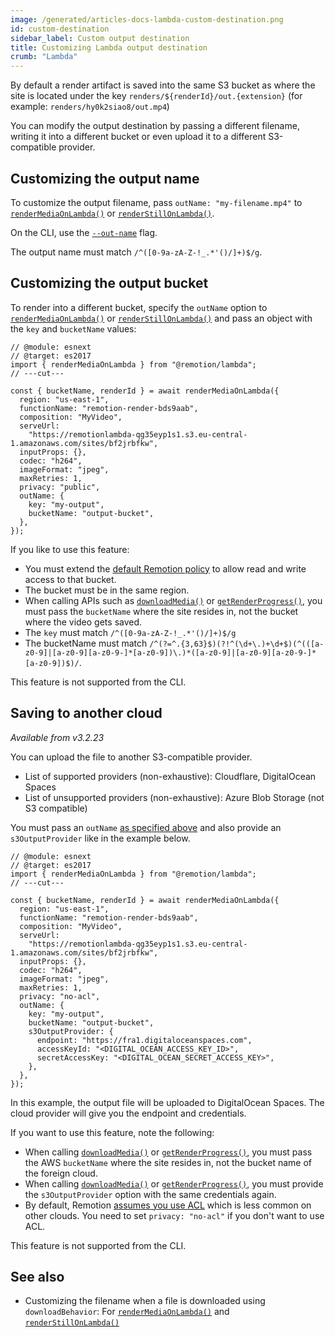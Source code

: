 ```yaml
---
image: /generated/articles-docs-lambda-custom-destination.png
id: custom-destination
sidebar_label: Custom output destination
title: Customizing Lambda output destination
crumb: "Lambda"
---
```


By default a render artifact is saved into the same S3 bucket as where the site is located under the key `renders/${renderId}/out.{extension}` (for example: `renders/hy0k2siao8/out.mp4`)

You can modify the output destination by passing a different filename, writing it into a different bucket or even upload it to a different S3-compatible provider.

## Customizing the output name

To customize the output filename, pass `outName: "my-filename.mp4"` to [`renderMediaOnLambda()`](/docs/lambda/rendermediaonlambda#outname) or [`renderStillOnLambda()`](/docs/lambda/renderstillonlambda#outname).

On the CLI, use the [`--out-name`](/docs/lambda/cli/render#--out-name) flag.

The output name must match `/^([0-9a-zA-Z-!_.*'()/]+)$/g`.

## Customizing the output bucket

To render into a different bucket, specify the `outName` option to [`renderMediaOnLambda()`](/docs/lambda/rendermediaonlambda) or [`renderStillOnLambda()`](/docs/lambda/renderstillonlambda) and pass an object with the `key` and `bucketName` values:

```tsx twoslash {13-16}
// @module: esnext
// @target: es2017
import { renderMediaOnLambda } from "@remotion/lambda";
// ---cut---

const { bucketName, renderId } = await renderMediaOnLambda({
  region: "us-east-1",
  functionName: "remotion-render-bds9aab",
  composition: "MyVideo",
  serveUrl:
    "https://remotionlambda-qg35eyp1s1.s3.eu-central-1.amazonaws.com/sites/bf2jrbfkw",
  inputProps: {},
  codec: "h264",
  imageFormat: "jpeg",
  maxRetries: 1,
  privacy: "public",
  outName: {
    key: "my-output",
    bucketName: "output-bucket",
  },
});
```

If you like to use this feature:

- You must extend the [default Remotion policy](/docs/lambda/permissions) to allow read and write access to that bucket.
- The bucket must be in the same region.
- When calling APIs such as [`downloadMedia()`](/docs/lambda/downloadmedia) or [`getRenderProgress()`](/docs/lambda/getrenderprogress), you must pass the `bucketName` where the site resides in, not the bucket where the video gets saved.
- The `key` must match `/^([0-9a-zA-Z-!_.*'()/]+)$/g`
- The bucketName must match `/^(?=^.{3,63}$)(?!^(\d+\.)+\d+$)(^(([a-z0-9]|[a-z0-9][a-z0-9-]*[a-z0-9])\.)*([a-z0-9]|[a-z0-9][a-z0-9-]*[a-z0-9])$)/`.

This feature is not supported from the CLI.

## Saving to another cloud

_Available from v3.2.23_

You can upload the file to another S3-compatible provider.

- List of supported providers (non-exhaustive): Cloudflare, DigitalOcean Spaces
- List of unsupported providers (non-exhaustive): Azure Blob Storage (not S3 compatible)

You must pass an `outName` [as specified above](#customizing-the-output-bucket) and also provide an `s3OutputProvider` like in the example below.

```tsx twoslash {13-21}
// @module: esnext
// @target: es2017
import { renderMediaOnLambda } from "@remotion/lambda";
// ---cut---

const { bucketName, renderId } = await renderMediaOnLambda({
  region: "us-east-1",
  functionName: "remotion-render-bds9aab",
  composition: "MyVideo",
  serveUrl:
    "https://remotionlambda-qg35eyp1s1.s3.eu-central-1.amazonaws.com/sites/bf2jrbfkw",
  inputProps: {},
  codec: "h264",
  imageFormat: "jpeg",
  maxRetries: 1,
  privacy: "no-acl",
  outName: {
    key: "my-output",
    bucketName: "output-bucket",
    s3OutputProvider: {
      endpoint: "https://fra1.digitaloceanspaces.com",
      accessKeyId: "<DIGITAL_OCEAN_ACCESS_KEY_ID>",
      secretAccessKey: "<DIGITAL_OCEAN_SECRET_ACCESS_KEY>",
    },
  },
});
```

In this example, the output file will be uploaded to DigitalOcean Spaces. The cloud provider will give you the endpoint and credentials.

If you want to use this feature, note the following:

- When calling [`downloadMedia()`](/docs/lambda/downloadmedia#bucketname) or [`getRenderProgress()`](/docs/lambda/getrenderprogress#bucketname), you must pass the AWS `bucketName` where the site resides in, not the bucket name of the foreign cloud.
- When calling [`downloadMedia()`](/docs/lambda/downloadmedia#s3outputprovider) or [`getRenderProgress()`](/docs/lambda/getrenderprogress#s3outputprovider), you must provide the `s3OutputProvider` option with the same credentials again.
- By default, Remotion [assumes you use ACL](/docs/lambda/troubleshooting/bucket-disallows-acl) which is less common on other clouds. You need to set `privacy: "no-acl"` if you don't want to use ACL.

This feature is not supported from the CLI.

## See also

- Customizing the filename when a file is downloaded using `downloadBehavior`: For [`renderMediaOnLambda()`](/docs/lambda/rendermediaonlambda#downloadbehavior) and [`renderStillOnLambda()`](/docs/lambda/renderstillonlambda#downloadbehavior)
